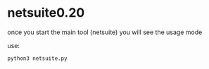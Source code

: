 # netsuite0.20

once you start the main tool (netsuite) you will see the usage mode

use:


    python3 netsuite.py
